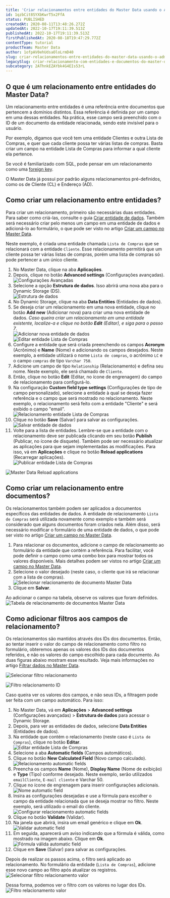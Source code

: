 ```yaml
---
title: 'Criar relacionamentos entre entidades do Master Data usando o Admin'
id: 1qzbCit8SYXbKwrT5x2FfA
status: PUBLISHED
createdAt: 2020-08-11T13:48:26.272Z
updatedAt: 2022-10-17T19:11:39.513Z
publishedAt: 2022-10-17T19:11:39.513Z
firstPublishedAt: 2020-08-18T19:47:29.772Z
contentType: tutorial
productTeam: Master Data
author: 1ofpAV0ehUdsaOloLrmD40
slug: criar-relacionamentos-entre-entidades-do-master-data-usando-o-admin
legacySlug: criar-relacionamento-com-entidades-e-documentos-do-master-data-usando-o
subcategory: 2AThnkEZAYbk4G4EIs53rL
---
```


## O que é um relacionamento entre entidades do Master Data?
Um relacionamento entre entidades é uma referência entre documentos que pertencem a domínios distintos. Essa referência é definida por um campo em uma dessas entidades. Na prática, esse campo será preenchido com o ID de um documento da entidade relacionada, sendo este invisível para o usuário.

Por exemplo, digamos que você tem uma entidade Clientes e outra Lista de Compras, e quer que cada cliente possa ter várias listas de compras. Basta criar um campo na entidade Lista de Compras para informar a qual cliente ela pertence. 

Se você é familiarizado com SQL, pode pensar em um relacionamento como uma [foreign key](https://www.sqltutorial.org/sql-foreign-key/).

O Master Data já possui por padrão alguns relacionamentos pré-definidos, como os de Cliente (CL) e Endereço (AD). 

## Como criar um relacionamento entre entidades?
Para criar um relacionamento, primeiro são necessárias duas entidades. Para saber como criá-las, consulte o guia [Criar entidade de dados](https://help.vtex.com/pt/tutorial/creating-data-entity--tutorials_1265). Também será necessário criar pelo menos um campo em uma entidade de dados e adicioná-lo ao formulário, o que pode ser visto no artigo [Criar um campo no Master Data](https://help.vtex.com/pt/tutorial/how-can-i-create-a-field-in-master-data--frequentlyAskedQuestions_1829).

Neste exemplo, é criada uma entidade chamada `Lista de Compras` que se relacionará com a entidade `Cliente`. Esse relacionamento permitirá que um cliente possa ter várias listas de compras, porém uma lista de compras só pode pertencer a um único cliente.

1. No Master Data, clique na aba **Aplicações**.
2. Depois, clique no botão **Advanced settings** (Configurações avançadas).  
![Configurações Avançadas](//images.ctfassets.net/alneenqid6w5/6wFQw4Qk1qjan3kff0slhB/f35565fd34625205f1e28006292fc110/Advanced_settings.png)
3. Selecione a opção **Estrutura de dados**. Isso abrirá uma nova aba para o Dynamic Storage (DS).  
![Estrutura de dados](//images.ctfassets.net/alneenqid6w5/24pLSQHFkz2TnB0VMU6yKk/04a32ffbeeedc0f615b2adb42038e676/Estrutura_de_dados.png)
4. No Dynamic Storage, clique na aba **Data Entities** (Entidades de dados).
5. Se deseja criar um relacionamento em uma nova entidade, clique no botão **Add new** (Adicionar nova) para criar uma nova entidade de dados. _Caso queira criar um relacionamento em uma entidade existente, localize-a e clique no botão **Edit** (Editar), e siga para o passo 7_.  
![Adicionar nova entidade de dados](//images.ctfassets.net/alneenqid6w5/6RnSgkbz7LF0S8kwMHBReK/7895df7b2ac14d5fea332040a40977d8/Adicionar_nova_entidade_dados.png)  
![Editar entidade Lista de Compras](//images.ctfassets.net/alneenqid6w5/1NMNJbWq3qnVjc0nt4x8ok/4a9f852803c1c3cc391c572bd61ba8a9/Editar_entidade_Lista_de_Compras.png)
6. Configure a entidade que será criada preenchendo os campos **Acronym** (Acrônimo) e **Name** (Nome) e adicionando os campos desejados. Neste exemplo, a entidade utilizará o nome `Lista de compras`, o acrônimo `LC` e o campo `compras` de tipo `Varchar 750`.
7. Adicione um campo de tipo `Relationship` (Relacionamento) e defina seu nome. Neste exemplo, ele será chamado de `Cliente`.
8. Então, clique no botão **Edit** (Editar, no ícone de engrenagem) do campo de relacionamento para configurá-lo.
9. Na configuração **Custom field type settings** (Configurações de tipo de campo personalizado), selecione a entidade à qual se deseja fazer referência e o campo que será mostrado no relacionamento. Neste exemplo, o relacionamento será feito com a entidade "Cliente" e será exibido o campo "email".  
![Relacionamento entidade Lista de Compras](//images.ctfassets.net/alneenqid6w5/3YjtdLHluQz9ve11TkmylY/41cb881fc6bfe93744e4a68cca8ea43a/Lista_Compras_Relacionamento.png)
10. Clique no botão **Save**  (Salvar) para salvar as configurações.
![Salvar entidade de dados](//images.ctfassets.net/alneenqid6w5/3HaACxzYeRsUE5i8jLRGf/c96ed109ce54f70138489cf25cb87cd8/Salvar_entidade_de_dados.png)
11. Volte para a lista de entidades. Lembre-se que a entidade com o relacionamento deve ser publicada clicando em seu botão **Publish** (Publicar, no ícone de disquete). Também pode ser necessário atualizar as aplicações para que sejam implementadas as modificações. Para isso, vá em **Aplicações** e clique no botão **Reload applications** (Recarregar aplicações).  
![Publicar entidade Lista de Compras](//images.ctfassets.net/alneenqid6w5/4R9mLqBcx8Vq2JaurbmLkG/6ace79062a37f8a0ecd24f95a6ec2c2d/Publicar_entidade_Lista_de_Compras.png) 

![Master Data Reload applications](//images.ctfassets.net/alneenqid6w5/6gud9kq3gpHbU9a23xzzSZ/e3e9f10a22b7567b1698342374f10bb6/Master_Data_Reload_applications.png)

## Como criar um relacionamento entre documentos?

Os relacionamentos também podem ser aplicados a documentos específicos das entidades de dados. A entidade de relacionamento `Lista de Compras` será utilizada novamente como exemplo e também será considerado que alguns documentos foram criados nela. Além disso, será necessário modificar o formulário de uma entidade de dados, o que pode ser visto no artigo [Criar um campo no Master Data](https://help.vtex.com/pt/tutorial/como-crio-um-campo-no-master-data--frequentlyAskedQuestions_1829).

1. Para relacionar os documentos, adicione o campo de relacionamento ao formulário da entidade que contém a referência. Para facilitar, você pode definir o campo como uma combo box para mostrar todos os valores disponíveis. Mais detalhes podem ser vistos no artigo [Criar um campo no Master Data](https://help.vtex.com/pt/tutorial/como-crio-um-campo-no-master-data--frequentlyAskedQuestions_1829#crm).
2. Selecione o valor desejado (neste caso, o cliente que irá se relacionar com a lista de compras).
![Selecionar relacionamento de documento Master Data](//images.ctfassets.net/alneenqid6w5/6Ss4S4Be4qRqNKLWBz51KF/a913e0402c87456ab9ca07e7431d4eac/Selecionar_relacionamento_de_documento_Master_Data.png)
3. Clique em **Salvar**.

Ao adicionar o campo na tabela, observe os valores que foram definidos. 
![Tabela de relacionamento de documentos Master Data](//images.ctfassets.net/alneenqid6w5/43607tgaCHpBOeKQ3w9VUd/5658949f4c0a72a5ed7bdd9af7819896/Tabela_de_relacionamento_de_documentos_Master_Data.png)

## Como adicionar filtros aos campos de relacionamento?

Os relacionamentos são mantidos através dos IDs dos documentos. Então, ao tentar inserir o valor do campo de relacionamento como filtro no formulário, obteremos apenas os valores dos IDs dos documentos referidos, e não os valores do campo escolhido para cada documento. As duas figuras abaixo mostram esse resultado. Veja mais informações no artigo [Filtrar dados no Master Data](https://help.vtex.com/pt/tutorial/filtrando-dados-no-master-data--tutorials_778).

![Selecionar filtro relacionamento](//images.ctfassets.net/alneenqid6w5/Kh7PNTktepTfJn4s5AQlI/cc64d40a1bcfcd5b508dae36b7ee80cd/Selecionar_filtro_relacionamento.png)

![Filtro relacionamento ID](//images.ctfassets.net/alneenqid6w5/4O1qpGWOrnnM3Zzmyqzymu/a9e179027658143481e6a6f3444e24cd/Filtro_relacionamento_ID.png)

Caso queira ver os valores dos campos, e não seus IDs, a filtragem pode ser feita com um campo automático. Para isso:

1. No Master Data, vá em **Aplicações** > **Advanced settings** (Configurações avançadas) > **Estrutura de dados** para acessar o Dynamic Storage.
2. Depois, para ver as entidades de dados, selecione **Data Entities** (Entidades de dados).
3. Na entidade que contém o relacionamento (neste caso é `Lista de Compras`), clique no botão **Editar**.  
![Editar entidade Lista de Compras](//images.ctfassets.net/alneenqid6w5/1NMNJbWq3qnVjc0nt4x8ok/01edd05338b039279672d9cfc4a49164/Editar_entidade_Lista_de_Compras.png)
4. Selecione a aba **Automatic fields** (Campos automáticos).
5. Clique no botão **New Calculated Field** (Novo campo calculado).  
![Relacionamento automatic fields](//images.ctfassets.net/alneenqid6w5/5StRAtwfrzUWnSzOLrHJqM/603a35102ef272d3c5b633eaa3e757e7/Relacionamento_automatic_fields.png)
6. Preencha os campos **Name** (Nome), **Display Name** (Nome de exibição) e **Type** (Tipo) conforme desejado. Neste exemplo, serão utilizados `emailCliente`, `E-mail cliente` e Varchar 50.
7. Clique no ícone de engrenagem para inserir configurações adicionais.  
![Nome automatic field](//images.ctfassets.net/alneenqid6w5/4lAatUDVlXMOpNLKX1kx0J/c2c03a8312fecf60f203fca29aca8d3c/Nome_automatic_field.png)
8. Insira as configurações desejadas e use a fórmula para escolher o campo da entidade relacionada que se deseja mostrar no filtro. Neste exemplo, será utilizado o email do cliente.
![Configurar relacionamento automatic fields](//images.ctfassets.net/alneenqid6w5/1cmXmQDZaepVddzoExEl1r/8605aa25dbc22ba6d28674472fc80232/Configurar_relacionamento_automatic_fields.png)
9. Clique no botão **Validate** (Validar).
10. Na janela que abrirá, insira um email genérico e clique em **Ok**.  
![Validar automatic field](//images.ctfassets.net/alneenqid6w5/5nLfBVHL6YfedIALJsf6QX/4855b244c37edd42b9c65398153b93a0/Validar_automatic_field.png)
11. Em seguida, aparecerá um aviso indicando que a fórmula é válida, como mostrado na imagem abaixo. Clique em **Ok**.  
![Fórmula válida automatic field](//images.ctfassets.net/alneenqid6w5/79A6B2D9TMjkpkj6gkez9Y/2c91fa6856ae00b4ae824b25216a6a46/F__rmula_v__lida_automatic_field.png)
12. Clique em **Save** (Salvar) para salvar as configurações.

Depois de realizar os passos acima, o filtro será aplicado ao relacionamento. No formulário da entidade (`Lista de Compras`), adicione esse novo campo ao filtro após atualizar os registros.
![Selecionar filtro relacionamento valor](//images.ctfassets.net/alneenqid6w5/6KQwyXBZ0VaK2srXFiupmv/731c3fa19a7a8c3d9cf91a3733d86c7c/Selecionar_filtro_relacionamento_valor.png)

Dessa forma, podemos ver o filtro com os valores no lugar dos IDs.
![Filtro relacionamento valor](//images.ctfassets.net/alneenqid6w5/2mcBmzqxJLm7L3GrZuFeVa/5c63307856159af60995094fa6e99f42/Filtro_relacionamento_valor.png)

